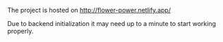 The project is hosted on http://flower-power.netlify.app/

Due to backend initialization it may need up to a minute to start working properly. 
